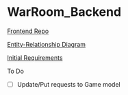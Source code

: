 # WarRoom_Backend

[Frontend Repo](https://github.com/jadlevine/WarRoom_Frontend)

[Entity-Relationship Diagram](https://drive.google.com/file/d/1vGGscbM70kHYmT9-r0fewrOFK9Wpj5A7/view?usp=sharing)

[Initial Requirements](https://docs.google.com/document/d/153mwm_Kkb4hBlrz9FdRZAkMGrXwx_UrgAHBHqzcPdI4/edit?usp=sharing)

To Do

- [ ] Update/Put requests to Game model
